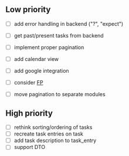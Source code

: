 ## Low priority
- [ ] add error handling in backend ("?", "expect")
- [ ] get past/present tasks from backend
- [ ] implement proper pagination
- [ ] add calendar view
- [ ] add google integration
- [ ] consider [FP](https://date-fns.org/v4.1.0/docs/FP-Guide)
- [ ] move pagination to separate modules


## High priority
- [ ] rethink sorting/ordering of tasks
- [ ] recreate task entries on task
- [ ] add task description to task_entry
- [ ] support DTO
